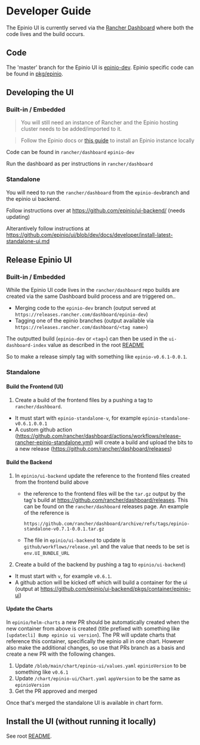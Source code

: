# Developer Guide

The Epinio UI is currently served via the [Rancher Dashboard](https://github.com/rancher/dashboard) where both the code lives and the build occurs.


## Code

The 'master' branch for the Epinio UI is [epinio-dev](https://github.com/rancher/dashboard/tree/epinio-dev). Epinio specific code can be found in [pkg/epinio](https://github.com/rancher/dashboard/tree/epinio-dev/pkg/epinio).


## Developing the UI

### Built-in / Embedded

> You will still need an instance of Rancher and the Epinio hosting cluster needs to be added/imported to it.

> Follow the Epinio docs or [this guide](install-epinio.md) to install an Epinio instance locally

Code can be found in `rancher/dashboard` `epinio-dev`

Run the dashboard as per instructions in `rancher/dashboard`

### Standalone

You will need to run the `rancher/dashboard` from the `epinio-dev`branch and the epinio ui backend.

Follow instructions over at https://github.com/epinio/ui-backend/ (needs updating)

Alterantively follow instructions at https://github.com/epinio/ui/blob/dev/docs/developer/install-latest-standalone-ui.md

## Release Epinio UI

### Built-in / Embedded

While the Epinio UI code lives in the `rancher/dashboard` repo builds are created via the same Dashboard build process and are triggered on..
- Merging code to the `epinio-dev` branch (output served at `https://releases.rancher.com/dashboard/epinio-dev`)
- Tagging one of the epinio branches (output available via `https://releases.rancher.com/dashboard/<tag name>`)

The outputted build (`epinio-dev` or `<tag>`) can then be used in the `ui-dashboard-index` value as described in the root [README](https://github.com/epinio/ui)

So to make a release simply tag with something like `epinio-v0.6.1-0.0.1`.

### Standalone

#### Build the Frontend (UI)
1. Create a build of the frontend files by a pushing a tag to `rancher/dashboard`.
  - It must start with `epinio-standalone-v`, for example `epinio-standalone-v0.6.1.0.0.1`
  - A custom github action (https://github.com/rancher/dashboard/actions/workflows/release-rancher-epinio-standalone.yml) will create a build and upload the bits to a new release (https://github.com/rancher/dashboard/releases)

#### Build the Backend
1. In `epinio/ui-backend` update the reference to the frontend files created from the frontend build above
   - the reference to the frontend files will be the `tar.gz` output by the tag's build at https://github.com/rancher/dashboard/releases. This can be found on the `rancher/dashboard` releases page. An example of the reference is
     ```
     https://github.com/rancher/dashboard/archive/refs/tags/epinio-standalone-v0.7.1-0.0.1.tar.gz
     ``` 
   - The file in `epinio/ui-backend` to update is `github/workflows/release.yml` and the value that needs to be set is `env.UI_BUNDLE_URL`

2. Create a build of the backend by pushing a tag to `epinio/ui-backend`) 
  - It must start with `v`, for example `v0.6.1`.
  - A github action will be kicked off which will build a container for the ui (output at https://github.com/epinio/ui-backend/pkgs/container/epinio-ui)

#### Update the Charts
In `epinio/helm-charts` a new PR should be automatically created when the new container from above is created (title prefixed with something like `[updatecli] Bump epinio ui version`). The PR will update charts that reference this container, specifically the epinio all in one chart. However also make the additional changes, so use that PRs branch as a basis and create a new PR with the following changes.
1. Update `/blob/main/chart/epinio-ui/values.yaml` `epinioVersion` to be something like `v0.6.1`
2. Update `/chart/epinio-ui/Chart.yaml` `appVersion` to be the same as `epinioVersion`
3. Get the PR approved and merged

Once that's merged the standalone UI is available in chart form.


## Install the UI (without running it locally)

See root [README](https://github.com/epinio/ui).

